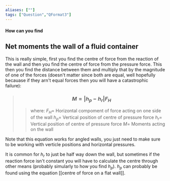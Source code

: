```yaml
---
aliases: [""]
tags: ["Question","QFormat3"]
---
```


#### How can you find
## Net moments the wall of a fluid container
This is really simple, first you find the centre of force from the reaction of the wall and then you find the centre of force from the pressure force. This then you find the distance between them and multiply that by the magnitude of one of the forces (doesn't matter since both are equal, well hopefully becauase if they arn't equal forces then you will have a catastrophic failure):

> ### $$ M = |h_{p} - h_{r}| F_{H} $$ 
>> where:
>> $F_{H}=$ Horizontal compoment of force acting on one side of the wall 
>> $h_{p}=$ Vertical position of centre of pressure force
>> $h_{r}=$ Vertical position of centre of pressure force
>> $M=$ Moments acting on the wall

Note that this equation works for angled walls, you just need to make sure to be working with verticle positions and horizontal pressures.

It is common for $h_{r}$ to just be half way down the wall, but sometimes if the reaction force isn't constant you will have to calculate the centre through other means (probably simularly to how you find $h_p$).
$h_p$ can probably be found using the equation [[centre of force on a flat wall]].

